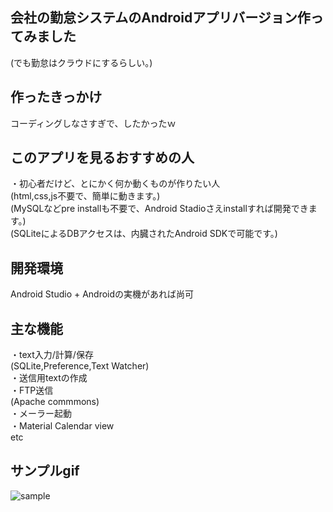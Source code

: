 ## 会社の勤怠システムのAndroidアプリバージョン作ってみました
(でも勤怠はクラウドにするらしい。)</br>

## 作ったきっかけ
コーディングしなさすぎで、したかったｗ</br>

## このアプリを見るおすすめの人
・初心者だけど、とにかく何か動くものが作りたい人</br>
 (html,css,js不要で、簡単に動きます。)</br>
 (MySQLなどpre installも不要で、Android Stadioさえinstallすれば開発できます。)</br>
 (SQLiteによるDBアクセスは、内臓されたAndroid SDKで可能です。)</br>

## 開発環境
Android Studio + Androidの実機があれば尚可

## 主な機能
・text入力/計算/保存</br>
 (SQLite,Preference,Text Watcher)</br>
・送信用textの作成</br>
・FTP送信</br>
 (Apache commmons)</br>
・メーラー起動</br>
・Material Calendar view</br>
  etc</br>

## サンプルgif
![sample](https://github.com/natsukikaminishi/kintai/blob/master/kintai_app.gif)
